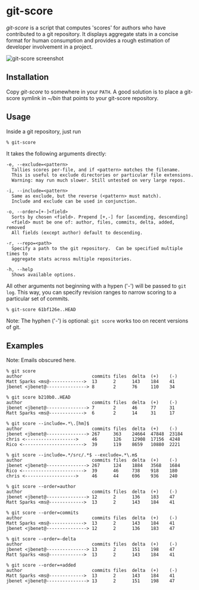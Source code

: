 # git-score

*git-score* is a script that computes 'scores' for authors who have contributed
to a git repository. It displays aggregate stats in a concise format for human
consumption and provides a rough estimation of developer involvement in a
project.

![git-score screenshot](http://farm8.staticflickr.com/7180/6900456317_0d237aba81.jpg)

## Installation

Copy *git-score* to somewhere in your `PATH`. A good solution is to place a
git-score symlink in *~/bin* that points to your git-score repository.

## Usage

Inside a git repository, just run

    % git-score

It takes the following arguments directly:

    -e, --exclude=<pattern>
      Tallies scores per-file, and if <pattern> matches the filename.
      This is useful to exclude directories or particular file extensions.
      Warning: may run much slower. Still untested on very large repos.

    -i, --include=<pattern>
      Same as exclude, but the reverse (<pattern> must match).
      Include and exclude can be used in conjunction.

    -o, --order=[+-]<field>
      Sorts by chosen <field>. Prepend [+,-] for [ascending, descending]
      <field> must be one of: author, files, commits, delta, added, removed
      All fields (except author) default to descending.

    -r, --repo=<path>
      Specify a path to the git repository.  Can be specified multiple times to
      aggregate stats across multiple repositories.

    -h, --help
      Shows available options.

All other arguments not beginning with a hypen ('-') will be passed to `git
log`. This way, you can specify revision ranges to narrow scoring to a
particular set of commits.

    % git-score 61bf126e..HEAD

Note: The hyphen ('-') is optional: `git score` works too on recent versions of
git.

## Examples

Note: Emails obscured here.

    % git score
    author                          commits files  delta  (+)    (-)
    Matt Sparks <ms@------------->  13      2      143    184    41
    jbenet <jbenet@---------------> 8       2      76     110    34

    % git score b210b0..HEAD
    author                          commits files  delta  (+)    (-)
    jbenet <jbenet@---------------> 7       2      46     77     31
    Matt Sparks <ms@------------->  6       2      14     31     17

    % git score --include=.*\.[hm]$
    author                          commits files  delta  (+)    (-)
    jbenet <jbenet@---------------> 267     363    24664  47848  23184
    chris <------------------->     46      126    12908  17156  4248
    Rico <----------------------->  39      119    8659   10880  2221

    % git score --include=.*/src/.*$ --exclude=.*\.m$
    author                          commits files  delta  (+)    (-)
    jbenet <jbenet@---------------> 267     124    1884   3568   1684
    Rico <----------------------->  39      46     738    918    180
    chris <------------------->     46      44     696    936    240

    % git score --order=author
    author                          commits files  delta  (+)    (-)
    jbenet <jbenet@---------------> 12      2      136    183    47
    Matt Sparks <ms@------------->  13      2      143    184    41

    % git score --order=commits
    author                          commits files  delta  (+)    (-)
    Matt Sparks <ms@------------->  13      2      143    184    41
    jbenet <jbenet@---------------> 12      2      136    183    47

    % git score --order=-delta
    author                          commits files  delta  (+)    (-)
    jbenet <jbenet@---------------> 13      2      151    198    47
    Matt Sparks <ms@------------->  13      2      143    184    41

    % git score --order=+added
    author                          commits files  delta  (+)    (-)
    Matt Sparks <ms@------------->  13      2      143    184    41
    jbenet <jbenet@---------------> 13      2      151    198    47
